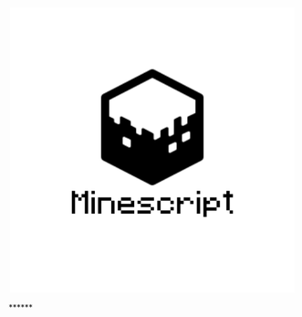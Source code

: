 <p align="center">
  <img src="https://github.com/Holiaaa/MPL/blob/main/logo/logo_500x500.png?raw=true" alt="Sublime's custom image"/>
</p>
******
